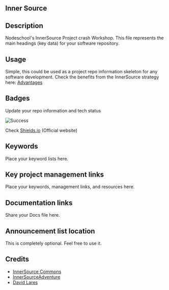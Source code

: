 ## Inner Source

## Description

Nodeschool's InnerSource Project crash Workshop. This file represents the main headings (key data) for your software repository.

## Usage

Simple, this could be used as a project repo information skeleton for any software development. Check the benefits from the InnerSource strategy here: [Advantages](https://github.com/espadrine)

## Badges

Update your repo information and tech status

![Success](https://img.shields.io/badge/Success-Success%20Repo-green.svg)

Check [Shields.io](https://shields.io/) (Official website)

## Keywords

Place your keyword lists here.

## Key project management links

Place your keywords, management links, and resources here.

## Documentation links

Share your Docs file here.

## Announcement list location

This is completely optional. Feel free to use it.

## Credits

- [InnerSource Commons](https://innersourcecommons.org/)
- [InnerSourceAdventure](https://github.com/CollaborareDotNet/innersourceadventure)
- [David Lares](https://davidlares.com)
